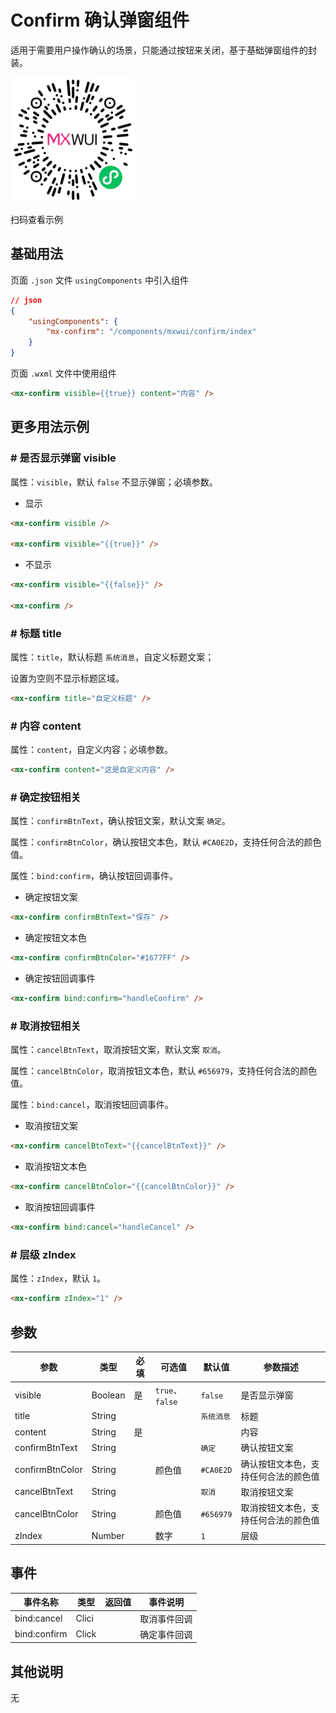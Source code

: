 # Confirm 确认弹窗组件

适用于需要用户操作确认的场景，只能通过按钮来关闭，基于基础弹窗组件的封装。

![扫码查看](../imgs/confirm_qrcode.png)

扫码查看示例

## 基础用法
页面 `.json` 文件 `usingComponents` 中引入组件
```json
// json
{
    "usingComponents": {
        "mx-confirm": "/components/mxwui/confirm/index"
    }
}
```

页面 `.wxml` 文件中使用组件
```html
<mx-confirm visible={{true}} content="内容" />
```

## 更多用法示例
### # 是否显示弹窗 visible
属性：`visible`，默认 `false` 不显示弹窗；必填参数。

- 显示
```html
<mx-confirm visible />

<mx-confirm visible="{{true}}" />
```

- 不显示
```html
<mx-confirm visible="{{false}}" />

<mx-confirm />
```

### # 标题 title
属性：`title`，默认标题 `系统消息`，自定义标题文案；

设置为空则不显示标题区域。

```html
<mx-confirm title="自定义标题" />
```

### # 内容 content
属性：`content`，自定义内容；必填参数。
```html
<mx-confirm content="这是自定义内容" />
```

### # 确定按钮相关
属性：`confirmBtnText`，确认按钮文案，默认文案 `确定`。

属性：`confirmBtnColor`，确认按钮文本色，默认 `#CA0E2D`，支持任何合法的颜色值。

属性：`bind:confirm`，确认按钮回调事件。

- 确定按钮文案
```html
<mx-confirm confirmBtnText="保存" />
```

- 确定按钮文本色
```html
<mx-confirm confirmBtnColor="#1677FF" />
```

- 确定按钮回调事件
```html
<mx-confirm bind:confirm="handleConfirm" />
```

### # 取消按钮相关
属性：`cancelBtnText`，取消按钮文案，默认文案 `取消`。

属性：`cancelBtnColor`，取消按钮文本色，默认 `#656979`，支持任何合法的颜色值。

属性：`bind:cancel`，取消按钮回调事件。


- 取消按钮文案
```html
<mx-confirm cancelBtnText="{{cancelBtnText}}" />
```

- 取消按钮文本色
```html
<mx-confirm cancelBtnColor="{{cancelBtnColor}}" />
```

- 取消按钮回调事件
```html
<mx-confirm bind:cancel="handleCancel" />
```

### # 层级 zIndex
属性：`zIndex`，默认 `1`。
```html
<mx-confirm zIndex="1" />
```

<!-- ## 参数示意图
![组件参数分解示意图](../imgs/confirm_params.png) -->

## 参数
|参数|类型|必填|可选值|默认值|参数描述|
|----|----|----|----|----|----|
|visible|Boolean|是|`true`、`false`|`false`|是否显示弹窗|
|title|String|||`系统消息`|标题|
|content|String|是|||内容|
|confirmBtnText|String|||`确定`|确认按钮文案|
|confirmBtnColor|String||颜色值|`#CA0E2D`|确认按钮文本色，支持任何合法的颜色值|
|cancelBtnText|String|||`取消`|取消按钮文案|
|cancelBtnColor|String||颜色值|`#656979`|取消按钮文本色，支持任何合法的颜色值|
|zIndex|Number||数字|`1`|层级|

## 事件
|事件名称|类型|返回值|事件说明|
|----|----|----|----|
|bind:cancel|Clici||取消事件回调|
|bind:confirm|Click||确定事件回调|

## 其他说明
无